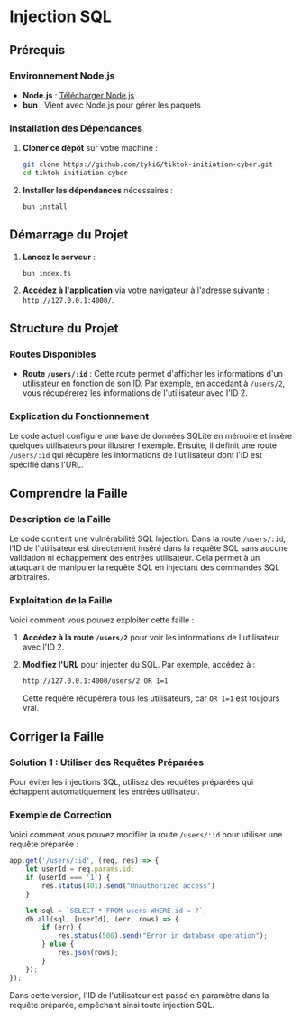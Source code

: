 # Injection SQL

## Prérequis

### Environnement Node.js

- **Node.js** : [Télécharger Node.js](https://nodejs.org/)
- **bun** : Vient avec Node.js pour gérer les paquets

### Installation des Dépendances

1. **Cloner ce dépôt** sur votre machine :

    ```bash
    git clone https://github.com/tyki6/tiktok-initiation-cyber.git
    cd tiktok-initiation-cyber
    ```

2. **Installer les dépendances** nécessaires :

    ```bash
    bun install
    ```

## Démarrage du Projet

1. **Lancez le serveur** :

    ```bash
    bun index.ts
    ```

2. **Accédez à l'application** via votre navigateur à l'adresse suivante : `http://127.0.0.1:4000/`.

## Structure du Projet

### Routes Disponibles

- **Route `/users/:id`** : Cette route permet d'afficher les informations d'un utilisateur en fonction de son ID. Par exemple, en accédant à `/users/2`, vous récupérerez les informations de l'utilisateur avec l'ID 2.

### Explication du Fonctionnement

Le code actuel configure une base de données SQLite en mémoire et insère quelques utilisateurs pour illustrer l'exemple. Ensuite, il définit une route `/users/:id` qui récupère les informations de l'utilisateur dont l'ID est spécifié dans l'URL.

## Comprendre la Faille

### Description de la Faille

Le code contient une vulnérabilité SQL Injection. Dans la route `/users/:id`, l'ID de l'utilisateur est directement inséré dans la requête SQL sans aucune validation ni échappement des entrées utilisateur. Cela permet à un attaquant de manipuler la requête SQL en injectant des commandes SQL arbitraires.

### Exploitation de la Faille

Voici comment vous pouvez exploiter cette faille :

1. **Accédez à la route `/users/2`** pour voir les informations de l'utilisateur avec l'ID 2.

2. **Modifiez l'URL** pour injecter du SQL. Par exemple, accédez à :

    ```bash
    http://127.0.0.1:4000/users/2 OR 1=1
    ```

    Cette requête récupérera tous les utilisateurs, car `OR 1=1` est toujours vrai.

## Corriger la Faille

### Solution 1 : Utiliser des Requêtes Préparées

Pour éviter les injections SQL, utilisez des requêtes préparées qui échappent automatiquement les entrées utilisateur.

### Exemple de Correction

Voici comment vous pouvez modifier la route `/users/:id` pour utiliser une requête préparée :

```javascript
app.get('/users/:id', (req, res) => {
    let userId = req.params.id;
    if (userId === '1') {
        res.status(401).send("Unauthorized access")
    }

    let sql = `SELECT * FROM users WHERE id = ?`;
    db.all(sql, [userId], (err, rows) => {
        if (err) {
            res.status(500).send("Error in database operation");
        } else {
            res.json(rows);
        }
    });
});
```

Dans cette version, l'ID de l'utilisateur est passé en paramètre dans la requête préparée, empêchant ainsi toute injection SQL.